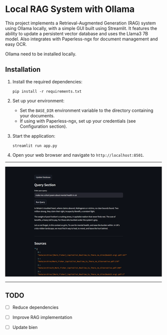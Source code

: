 # Local RAG System with Ollama

This project implements a Retrieval-Augmented Generation (RAG) system using Ollama locally, with a simple GUI built using Streamlit. It features the ability to update a persistent vector database and uses the Llama3 7B model. Also integrates with Paperless-ngx for document management and easy OCR.

Ollama need to be installed locally.

## Installation

1. Install the required dependencies:
   ```
   pip install -r requirements.txt
   ```

2. Set up your environment:
   - Set the `BASE_DIR` environment variable to the directory containing your documents.
   - If using with Paperless-ngx, set up your credentials (see Configuration section).

3. Start the application:
   ```
   streamlit run app.py
   ```

4. Open your web browser and navigate to `http://localhost:8501`.

---

![UI](image.png)

---



## TODO

- [ ] Reduce dependencies
- [ ] Improve RAG implementation
- [ ] Update bien

